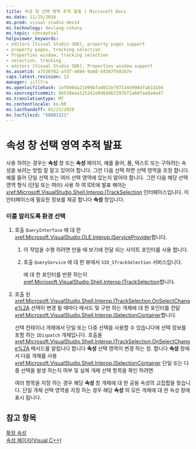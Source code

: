 ```yaml
---
title: 속성 창 선택 영역 추적 발표 | Microsoft Docs
ms.date: 11/15/2016
ms.prod: visual-studio-dev14
ms.technology: devlang-csharp
ms.topic: conceptual
helpviewer_keywords:
- editors [Visual Studio SDK], property pages support
- property pages, tracking selection
- Properties window, tracking selection
- selection, tracking
- editors [Visual Studio SDK], Properties window support
ms.assetid: a7536f82-afd7-4894-9a60-84307fb92b7e
caps.latest.revision: 13
manager: jillfra
ms.openlocfilehash: 1ef6984a21099bfad013ef97534d9984fa81d10d
ms.sourcegitcommit: 8b538eea125241e9d6d8b7297b72a66faa9a4a47
ms.translationtype: MT
ms.contentlocale: ko-KR
ms.lasthandoff: 01/23/2019
ms.locfileid: "58981221"
---
```

# <a name="announcing-property-window-selection-tracking"></a>속성 창 선택 영역 추적 발표
사용 하려는 경우는 **속성** 창 또는 **속성** 페이지, 예를 들어, 폼, 텍스트 또는 구하려는 속성을 보려는 방법 잘 알고 있어야 합니다. 그런 다음 선택 하면 선택 영역을 조정 합니다. 예를 들어 단일 선택 또는 여러 선택 영역에 있는지 알아야 합니다. 그런 다음 해당 선택 영역 형식 (단일 또는 여러) 사용 하 여 IDE에 발표 해야는 <xref:Microsoft.VisualStudio.Shell.Interop.ITrackSelection> 인터페이스입니다. 이 인터페이스에 필요한 정보를 제공 합니다 **속성** 창입니다.  
  
### <a name="to-announce-selection-to-the-environment"></a>이를 알리도록 환경 선택  
  
1.  호출 `QueryInterface` 에 대 한 <xref:Microsoft.VisualStudio.OLE.Interop.IServiceProvider>합니다.  
  
    1.  이 작업을 수행 하려면 만들 때 보기에 전달 되는 사이트 포인터를 사용 합니다.  
  
    2.  호출 `QueryService` 에 대 한 뷰에서 `SID_STrackSelection` 서비스입니다.  
  
         에 대 한 포인터를 반환 하는이 <xref:Microsoft.VisualStudio.Shell.Interop.ITrackSelection>합니다.  
  
2.  호출 된 <xref:Microsoft.VisualStudio.Shell.Interop.ITrackSelection.OnSelectChange%2A> 선택이 변경 될 때마다 메서드 및 구현 하는 개체에 대 한 포인터를 전달 <xref:Microsoft.VisualStudio.Shell.Interop.ISelectionContainer>합니다.  
  
     선택 컨테이너 개체에서 단일 또는 다중 선택을 사용할 수 있습니다에 선택 정보를 포함 하는 `IDispatch` 개체입니다. 호출을 <xref:Microsoft.VisualStudio.Shell.Interop.ITrackSelection.OnSelectChange%2A> 메서드를 알립니다 합니다 **속성** 선택 영역이 변경 하는 창. 합니다 **속성** 창에서 다음 개체를 사용 <xref:Microsoft.VisualStudio.Shell.Interop.ISelectionContainer> 단일 또는 다중 선택을 발생 하는지 여부 및 실제 개체 선택 항목을 확인 하려면.  
  
     여러 항목을 지정 하는 경우 해당 **속성** 창 개체에 대 한 공용 속성의 교집합을 찾습니다. 단일 개체 선택 영역을 지정 하는 경우 해당 **속성** 의 모든 개체에 대 한 속성 창에 표시 됩니다.  
  
## <a name="see-also"></a>참고 항목  
 [확장 속성](../extensibility/internals/extending-properties.md)   
 [속성 페이지(Visual C++)](../extensibility/internals/property-pages.md)